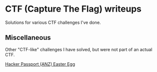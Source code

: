 # CTF (Capture The Flag) writeups
Solutions for various CTF challenges I've done.

## Miscellaneous
Other "CTF-like" challenges I have solved, but were not part of an actual CTF.

[Hacker Passport (ANZ) Easter Egg](misc/hackerpassport)
